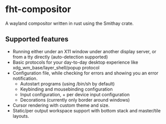 # fht-compositor

A wayland compositor written in rust using the Smithay crate.

## Supported features

- Running either under an X11 window under another display server, or from a tty directly (auto-detection supported)
- Basic protocols for your day-to-day desktop experience like xdg_wm_base/layer_shell/popup protocol
- Configuration file, while checking for errors and showing you an error notification.
    - Autostart programs (using /bin/sh by default)
    - Keybinding and mousebinding configuration
    - Input configuration, + per device input configuration
    - Decorations (currently only border around windows)
- Cursor rendering with custom theme and size.
- Static/per output workspace support with bottom stack and master/tile layouts.
